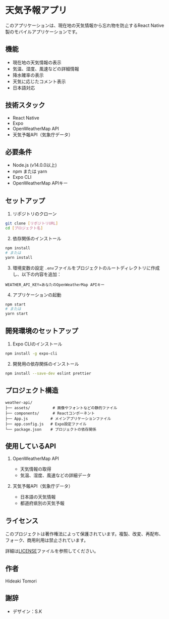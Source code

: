 # 天気予報アプリ

このアプリケーションは、現在地の天気情報から忘れ物を防止するReact Native製のモバイルアプリケーションです。

## 機能

- 現在地の天気情報の表示
- 気温、湿度、風速などの詳細情報
- 降水確率の表示
- 天気に応じたコメント表示
- 日本語対応

## 技術スタック

- React Native
- Expo
- OpenWeatherMap API
- 天気予報API（気象庁データ）

## 必要条件

- Node.js (v14.0.0以上)
- npm または yarn
- Expo CLI
- OpenWeatherMap APIキー

## セットアップ

1. リポジトリのクローン

```bash
git clone [リポジトリURL]
cd [プロジェクト名]
```

2. 依存関係のインストール

```bash
npm install
# または
yarn install
```

3. 環境変数の設定
   `.env`ファイルをプロジェクトのルートディレクトリに作成し、以下の内容を追加：

```
WEATHER_API_KEY=あなたのOpenWeatherMap APIキー
```

4. アプリケーションの起動

```bash
npm start
# または
yarn start
```

## 開発環境のセットアップ

1. Expo CLIのインストール

```bash
npm install -g expo-cli
```

2. 開発用の依存関係のインストール

```bash
npm install --save-dev eslint prettier
```

## プロジェクト構造

```
weather-api/
├── assets/          # 画像やフォントなどの静的ファイル
├── components/      # Reactコンポーネント
├── App.js          # メインアプリケーションファイル
├── app.config.js   # Expo設定ファイル
└── package.json    # プロジェクトの依存関係
```

## 使用しているAPI

1. OpenWeatherMap API

   - 天気情報の取得
   - 気温、湿度、風速などの詳細データ

2. 天気予報API（気象庁データ）
   - 日本語の天気情報
   - 都道府県別の天気予報

## ライセンス

このプロジェクトは著作権法によって保護されています。複製、改変、再配布、フォーク、商用利用は禁止されています。

詳細は[LICENSE](LICENSE)ファイルを参照してください。

## 作者

Hideaki Tomori

## 謝辞

- デザイン：S.K
